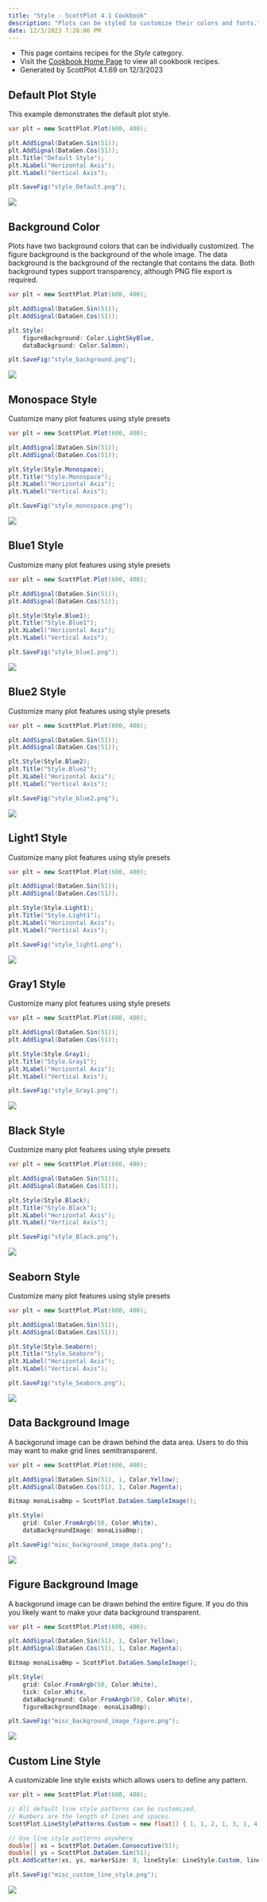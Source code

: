 ```yaml
---
title: "Style - ScottPlot 4.1 Cookbook"
description: "Plots can be styled to customize their colors and fonts."
date: 12/3/2023 7:28:06 PM
---
```


* This page contains recipes for the _Style_ category.
* Visit the [Cookbook Home Page](../../) to view all cookbook recipes.
* Generated by ScottPlot 4.1.69 on 12/3/2023
## Default Plot Style

This example demonstrates the default plot style.

```cs
var plt = new ScottPlot.Plot(600, 400);

plt.AddSignal(DataGen.Sin(51));
plt.AddSignal(DataGen.Cos(51));
plt.Title("Default Style");
plt.XLabel("Horizontal Axis");
plt.YLabel("Vertical Axis");

plt.SaveFig("style_Default.png");
```

<img src='../../images/style_default.png' class='d-block mx-auto my-5' />


## Background Color

Plots have two background colors that can be individually customized. The figure background is the background of the whole image. The data background is the background of the rectangle that contains the data. Both background types support transparency, although PNG file export is required.

```cs
var plt = new ScottPlot.Plot(600, 400);

plt.AddSignal(DataGen.Sin(51));
plt.AddSignal(DataGen.Cos(51));

plt.Style(
    figureBackground: Color.LightSkyBlue,
    dataBackground: Color.Salmon);

plt.SaveFig("style_background.png");
```

<img src='../../images/style_background.png' class='d-block mx-auto my-5' />


## Monospace Style

Customize many plot features using style presets

```cs
var plt = new ScottPlot.Plot(600, 400);

plt.AddSignal(DataGen.Sin(51));
plt.AddSignal(DataGen.Cos(51));

plt.Style(Style.Monospace);
plt.Title("Style.Monospace");
plt.XLabel("Horizontal Axis");
plt.YLabel("Vertical Axis");

plt.SaveFig("style_monospace.png");
```

<img src='../../images/style_monospace.png' class='d-block mx-auto my-5' />


## Blue1 Style

Customize many plot features using style presets

```cs
var plt = new ScottPlot.Plot(600, 400);

plt.AddSignal(DataGen.Sin(51));
plt.AddSignal(DataGen.Cos(51));

plt.Style(Style.Blue1);
plt.Title("Style.Blue1");
plt.XLabel("Horizontal Axis");
plt.YLabel("Vertical Axis");

plt.SaveFig("style_blue1.png");
```

<img src='../../images/style_blue1.png' class='d-block mx-auto my-5' />


## Blue2 Style

Customize many plot features using style presets

```cs
var plt = new ScottPlot.Plot(600, 400);

plt.AddSignal(DataGen.Sin(51));
plt.AddSignal(DataGen.Cos(51));

plt.Style(Style.Blue2);
plt.Title("Style.Blue2");
plt.XLabel("Horizontal Axis");
plt.YLabel("Vertical Axis");

plt.SaveFig("style_blue2.png");
```

<img src='../../images/style_blue2.png' class='d-block mx-auto my-5' />


## Light1 Style

Customize many plot features using style presets

```cs
var plt = new ScottPlot.Plot(600, 400);

plt.AddSignal(DataGen.Sin(51));
plt.AddSignal(DataGen.Cos(51));

plt.Style(Style.Light1);
plt.Title("Style.Light1");
plt.XLabel("Horizontal Axis");
plt.YLabel("Vertical Axis");

plt.SaveFig("style_light1.png");
```

<img src='../../images/style_light1.png' class='d-block mx-auto my-5' />


## Gray1 Style

Customize many plot features using style presets

```cs
var plt = new ScottPlot.Plot(600, 400);

plt.AddSignal(DataGen.Sin(51));
plt.AddSignal(DataGen.Cos(51));

plt.Style(Style.Gray1);
plt.Title("Style.Gray1");
plt.XLabel("Horizontal Axis");
plt.YLabel("Vertical Axis");

plt.SaveFig("style_Gray1.png");
```

<img src='../../images/style_gray1.png' class='d-block mx-auto my-5' />


## Black Style

Customize many plot features using style presets

```cs
var plt = new ScottPlot.Plot(600, 400);

plt.AddSignal(DataGen.Sin(51));
plt.AddSignal(DataGen.Cos(51));

plt.Style(Style.Black);
plt.Title("Style.Black");
plt.XLabel("Horizontal Axis");
plt.YLabel("Vertical Axis");

plt.SaveFig("style_Black.png");
```

<img src='../../images/style_black.png' class='d-block mx-auto my-5' />


## Seaborn Style

Customize many plot features using style presets

```cs
var plt = new ScottPlot.Plot(600, 400);

plt.AddSignal(DataGen.Sin(51));
plt.AddSignal(DataGen.Cos(51));

plt.Style(Style.Seaborn);
plt.Title("Style.Seaborn");
plt.XLabel("Horizontal Axis");
plt.YLabel("Vertical Axis");

plt.SaveFig("style_Seaborn.png");
```

<img src='../../images/style_seaborn.png' class='d-block mx-auto my-5' />


## Data Background Image

A backgorund image can be drawn behind the data area. Users to do this may want to make grid lines semitransparent.

```cs
var plt = new ScottPlot.Plot(600, 400);

plt.AddSignal(DataGen.Sin(51), 1, Color.Yellow);
plt.AddSignal(DataGen.Cos(51), 1, Color.Magenta);

Bitmap monaLisaBmp = ScottPlot.DataGen.SampleImage();

plt.Style(
    grid: Color.FromArgb(50, Color.White),
    dataBackgroundImage: monaLisaBmp);

plt.SaveFig("misc_background_image_data.png");
```

<img src='../../images/misc_background_image_data.png' class='d-block mx-auto my-5' />


## Figure Background Image

A backgorund image can be drawn behind the entire figure. If you do this you likely want to make your data background transparent.

```cs
var plt = new ScottPlot.Plot(600, 400);

plt.AddSignal(DataGen.Sin(51), 1, Color.Yellow);
plt.AddSignal(DataGen.Cos(51), 1, Color.Magenta);

Bitmap monaLisaBmp = ScottPlot.DataGen.SampleImage();

plt.Style(
    grid: Color.FromArgb(50, Color.White),
    tick: Color.White,
    dataBackground: Color.FromArgb(50, Color.White),
    figureBackgroundImage: monaLisaBmp);

plt.SaveFig("misc_background_image_figure.png");
```

<img src='../../images/misc_background_image_figure.png' class='d-block mx-auto my-5' />


## Custom Line Style

A customizable line style exists which allows users to define any pattern.

```cs
var plt = new ScottPlot.Plot(600, 400);

// All default line style patterns can be customized.
// Numbers are the length of lines and spaces.
ScottPlot.LineStylePatterns.Custom = new float[] { 1, 1, 2, 1, 3, 1, 4, 1 };

// Use line style patterns anywhere
double[] xs = ScottPlot.DataGen.Consecutive(51);
double[] ys = ScottPlot.DataGen.Sin(51);
plt.AddScatter(xs, ys, markerSize: 0, lineStyle: LineStyle.Custom, lineWidth: 5);

plt.SaveFig("misc_custom_line_style.png");
```

<img src='../../images/misc_custom_line_style.png' class='d-block mx-auto my-5' />



